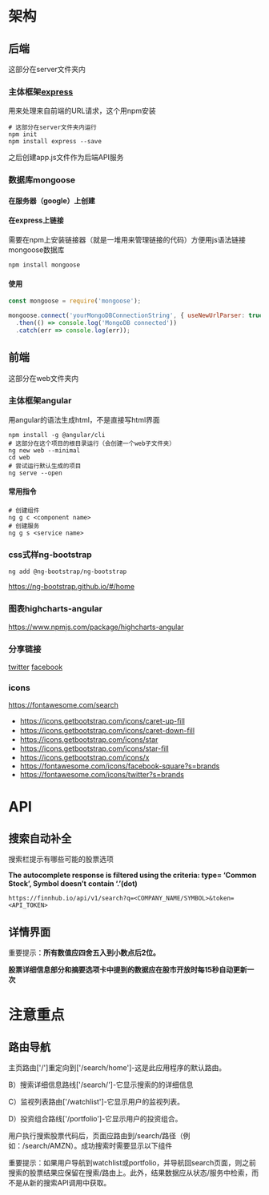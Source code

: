 # 架构

## 后端

这部分在server文件夹内

### 主体框架[express](https://expressjs.com/en/guide/routing.html)

用来处理来自前端的URL请求，这个用npm安装

```shell
# 这部分在server文件夹内运行
npm init
npm install express --save
```

之后创建app.js文件作为后端API服务

### 数据库mongoose

#### 在服务器（google）上创建

#### 在express上链接

需要在npm上安装链接器（就是一堆用来管理链接的代码）方便用js语法链接mongoose数据库

```shell
npm install mongoose
```

#### 使用

```js
const mongoose = require('mongoose');

mongoose.connect('yourMongoDBConnectionString', { useNewUrlParser: true, useUnifiedTopology: true })
  .then(() => console.log('MongoDB connected'))
  .catch(err => console.log(err));
```

## 前端

这部分在web文件夹内

### 主体框架angular

用angular的语法生成html，不是直接写html界面

```shell
npm install -g @angular/cli
# 这部分在这个项目的根目录运行（会创建一个web子文件夹）
ng new web --minimal
cd web
# 尝试运行默认生成的项目
ng serve --open
```

#### 常用指令

```
# 创建组件
ng g c <component name>
# 创建服务
ng g s <service name>
```

### css式样ng-bootstrap

```shell
ng add @ng-bootstrap/ng-bootstrap
```

https://ng-bootstrap.github.io/#/home

### 图表highcharts-angular

https://www.npmjs.com/package/highcharts-angular

### 分享链接

[twitter](https://developer.twitter.com/en/docs/twitter-for-websites/tweet-button/overview)
[facebook](https://developers.facebook.com/docs/plugins/share-button)

### icons

https://fontawesome.com/search
- https://icons.getbootstrap.com/icons/caret-up-ﬁll
- https://icons.getbootstrap.com/icons/caret-down-ﬁll
- https://icons.getbootstrap.com/icons/star
- https://icons.getbootstrap.com/icons/star-ﬁll
- https://icons.getbootstrap.com/icons/x
- https://fontawesome.com/icons/facebook-square?s=brands
- https://fontawesome.com/icons/twitter?s=brands

# API

## 搜索自动补全

搜索栏提示有哪些可能的股票选项

**The autocomplete response is filtered using the criteria: type= ‘Common Stock’, Symbol doesn’t**
**contain ‘.’(dot)**

```
https://finnhub.io/api/v1/search?q=<COMPANY_NAME/SYMBOL>&token=<API_TOKEN>
```

## 详情界面



重要提示：**所有数值应四舍五入到小数点后2位。**

**股票详细信息部分和摘要选项卡中提到的数据应在股市开放时每15秒自动更新一次**



# 注意重点

## 路由导航

主页路由['/']重定向到['/search/home']-这是此应用程序的默认路由。

B）搜索详细信息路线['/search/<ticker>']-它显示搜索的<ticker>的详细信息

C）监视列表路由['/watchlist']-它显示用户的监视列表。

D）投资组合路线['/portfolio']-它显示用户的投资组合。

用户执行搜索股票代码后，页面应路由到/search/<ticker>路径（例如：/search/AMZN）。成功搜索时需要显示以下组件

重要提示：如果用户导航到watchlist或portfolio，并导航回search页面，则之前搜索的股票结果应保留在搜索/<ticker>路由上。此外，结果数据应从状态/服务中检索，而不是从新的搜索API调用中获取。
